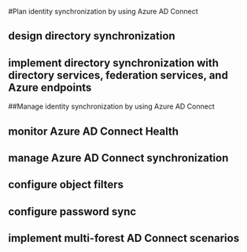 #Plan identity synchronization by using Azure AD Connect
## design directory synchronization
## implement directory synchronization with directory services, federation services, and Azure endpoints

##Manage identity synchronization by using Azure AD Connect
## monitor Azure AD Connect Health
## manage Azure AD Connect synchronization
## configure object filters
## configure password sync
## implement multi-forest AD Connect scenarios
